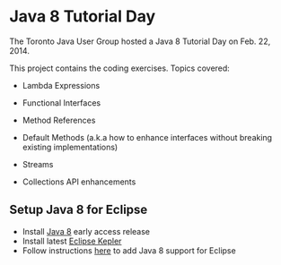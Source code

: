 Java 8 Tutorial Day
======

The Toronto Java User Group hosted a Java 8 Tutorial Day on Feb. 22, 2014.

This project contains the coding exercises. Topics covered:

* Lambda Expressions

* Functional Interfaces

* Method References

* Default Methods (a.k.a how to enhance interfaces without breaking existing implementations)

* Streams

* Collections API enhancements

## Setup Java 8 for Eclipse

* Install [Java 8](https://jdk8.java.net/download.html) early access release
* Install latest [Eclipse Kepler](http://www.eclipse.org/downloads/)
* Follow instructions [here](http://wiki.eclipse.org/JDT/Eclipse_Java_8_Support_%28BETA%29) to add Java 8 support for Eclipse

